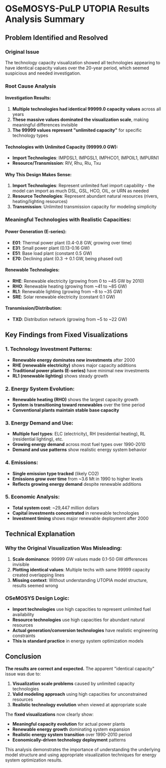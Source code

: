# OSeMOSYS-PuLP UTOPIA Results Analysis Summary

## Problem Identified and Resolved

### **Original Issue**
The technology capacity visualization showed all technologies appearing to have identical capacity values over the 20-year period, which seemed suspicious and needed investigation.

### **Root Cause Analysis**

#### **Investigation Results:**
1. **Multiple technologies had identical 99999.0 capacity values** across all years
2. **These massive values dominated the visualization scale**, making meaningful differences invisible
3. **The 99999 values represent "unlimited capacity"** for specific technology types

#### **Technologies with Unlimited Capacity (99999.0 GW):**
- **Import Technologies**: IMPDSL1, IMPGSL1, IMPHCO1, IMPOIL1, IMPURN1
- **Resource/Transmission**: RIV, Rhu, Rlu, Txu

#### **Why This Design Makes Sense:**
1. **Import Technologies**: Represent unlimited fuel import capability - the model can import as much DSL, GSL, HCO, OIL, or URN as needed
2. **Resource Technologies**: Represent abundant natural resources (rivers, heating/lighting resources)
3. **Transmission**: Unlimited transmission capacity for modeling simplicity

### **Meaningful Technologies with Realistic Capacities:**

#### **Power Generation (E-series):**
- **E01**: Thermal power plant (0.4-0.8 GW, growing over time)
- **E31**: Small power plant (0.13-0.16 GW)
- **E51**: Base load plant (constant 0.5 GW)
- **E70**: Declining plant (0.3 → 0.1 GW, being phased out)

#### **Renewable Technologies:**
- **RHE**: Renewable electricity (growing from 0 to ~45 GW by 2010)
- **RHO**: Renewable heating (growing from ~41 to ~85 GW)
- **RL1**: Renewable lighting (growing from ~8 to ~35 GW)
- **SRE**: Solar renewable electricity (constant 0.1 GW)

#### **Transmission/Distribution:**
- **TXD**: Distribution network (growing from ~5 to ~22 GW)

## Key Findings from Fixed Visualizations

### **1. Technology Investment Patterns:**
- **Renewable energy dominates new investments** after 2000
- **RHE (renewable electricity)** shows major capacity additions
- **Traditional power plants (E-series)** have minimal new investments
- **RL1 (renewable lighting)** shows steady growth

### **2. Energy System Evolution:**
- **Renewable heating (RHO)** shows the largest capacity growth
- **System is transitioning toward renewables** over the time period
- **Conventional plants maintain stable base capacity**

### **3. Energy Demand and Use:**
- **Multiple fuel types**: ELC (electricity), RH (residential heating), RL (residential lighting), etc.
- **Growing energy demand** across most fuel types over 1990-2010
- **Demand and use patterns** show realistic energy system behavior

### **4. Emissions:**
- **Single emission type tracked** (likely CO2)
- **Emissions grow over time** from ~3.6 Mt in 1990 to higher levels
- **Reflects growing energy demand** despite renewable additions

### **5. Economic Analysis:**
- **Total system cost**: ~29,447 million dollars
- **Capital investments concentrated** in renewable technologies
- **Investment timing** shows major renewable deployment after 2000

## Technical Explanation

### **Why the Original Visualization Was Misleading:**
1. **Scale dominance**: 99999 GW values made 0.1-50 GW differences invisible
2. **Plotting identical values**: Multiple techs with same 99999 capacity created overlapping lines
3. **Missing context**: Without understanding UTOPIA model structure, results seemed wrong

### **OSeMOSYS Design Logic:**
- **Import technologies** use high capacities to represent unlimited fuel availability
- **Resource technologies** use high capacities for abundant natural resources  
- **Actual generation/conversion technologies** have realistic engineering constraints
- **This is standard practice** in energy system optimization models

## Conclusion

**The results are correct and expected.** The apparent "identical capacity" issue was due to:

1. **Visualization scale problems** caused by unlimited capacity technologies
2. **Valid modeling approach** using high capacities for unconstrained resources
3. **Realistic technology evolution** when viewed at appropriate scale

The **fixed visualizations** now clearly show:
- **Meaningful capacity evolution** for actual power plants
- **Renewable energy growth** dominating system expansion  
- **Realistic energy system transition** over 1990-2010 period
- **Economically-driven technology deployment** patterns

This analysis demonstrates the importance of understanding the underlying model structure and using appropriate visualization techniques for energy system optimization results.
